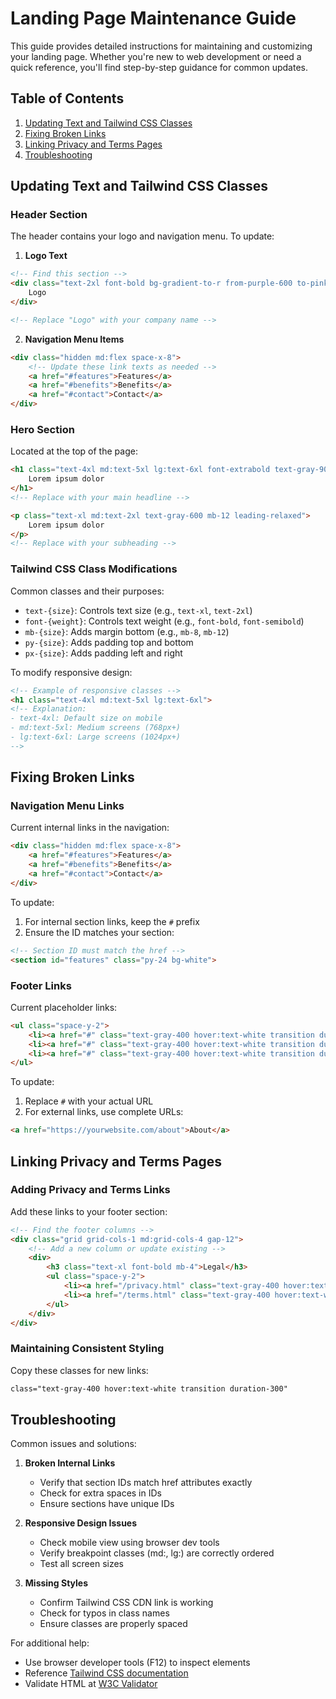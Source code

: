 # Landing Page Maintenance Guide

This guide provides detailed instructions for maintaining and customizing your landing page. Whether you're new to web development or need a quick reference, you'll find step-by-step guidance for common updates.

## Table of Contents
1. [Updating Text and Tailwind CSS Classes](#updating-text-and-tailwind-css-classes)
2. [Fixing Broken Links](#fixing-broken-links)
3. [Linking Privacy and Terms Pages](#linking-privacy-and-terms-pages)
4. [Troubleshooting](#troubleshooting)

## Updating Text and Tailwind CSS Classes

### Header Section
The header contains your logo and navigation menu. To update:

1. **Logo Text**
```html
<!-- Find this section -->
<div class="text-2xl font-bold bg-gradient-to-r from-purple-600 to-pink-600 bg-clip-text text-transparent">
    Logo
</div>

<!-- Replace "Logo" with your company name -->
```

2. **Navigation Menu Items**
```html
<div class="hidden md:flex space-x-8">
    <!-- Update these link texts as needed -->
    <a href="#features">Features</a>
    <a href="#benefits">Benefits</a>
    <a href="#contact">Contact</a>
</div>
```

### Hero Section
Located at the top of the page:
```html
<h1 class="text-4xl md:text-5xl lg:text-6xl font-extrabold text-gray-900 mb-8 leading-tight">
    Lorem ipsum dolor
</h1>
<!-- Replace with your main headline -->

<p class="text-xl md:text-2xl text-gray-600 mb-12 leading-relaxed">
    Lorem ipsum dolor
</p>
<!-- Replace with your subheading -->
```

### Tailwind CSS Class Modifications

Common classes and their purposes:
- `text-{size}`: Controls text size (e.g., `text-xl`, `text-2xl`)
- `font-{weight}`: Controls text weight (e.g., `font-bold`, `font-semibold`)
- `mb-{size}`: Adds margin bottom (e.g., `mb-8`, `mb-12`)
- `py-{size}`: Adds padding top and bottom
- `px-{size}`: Adds padding left and right

To modify responsive design:
```html
<!-- Example of responsive classes -->
<h1 class="text-4xl md:text-5xl lg:text-6xl">
<!-- Explanation:
- text-4xl: Default size on mobile
- md:text-5xl: Medium screens (768px+)
- lg:text-6xl: Large screens (1024px+)
-->
```

## Fixing Broken Links

### Navigation Menu Links
Current internal links in the navigation:
```html
<div class="hidden md:flex space-x-8">
    <a href="#features">Features</a>
    <a href="#benefits">Benefits</a>
    <a href="#contact">Contact</a>
</div>
```

To update:
1. For internal section links, keep the `#` prefix
2. Ensure the ID matches your section:
```html
<!-- Section ID must match the href -->
<section id="features" class="py-24 bg-white">
```

### Footer Links
Current placeholder links:
```html
<ul class="space-y-2">
    <li><a href="#" class="text-gray-400 hover:text-white transition duration-300">About</a></li>
    <li><a href="#" class="text-gray-400 hover:text-white transition duration-300">Blog</a></li>
    <li><a href="#" class="text-gray-400 hover:text-white transition duration-300">Careers</a></li>
</ul>
```

To update:
1. Replace `#` with your actual URL
2. For external links, use complete URLs:
```html
<a href="https://yourwebsite.com/about">About</a>
```

## Linking Privacy and Terms Pages

### Adding Privacy and Terms Links
Add these links to your footer section:
```html
<!-- Find the footer columns -->
<div class="grid grid-cols-1 md:grid-cols-4 gap-12">
    <!-- Add a new column or update existing -->
    <div>
        <h3 class="text-xl font-bold mb-4">Legal</h3>
        <ul class="space-y-2">
            <li><a href="/privacy.html" class="text-gray-400 hover:text-white transition duration-300">Privacy Policy</a></li>
            <li><a href="/terms.html" class="text-gray-400 hover:text-white transition duration-300">Terms of Service</a></li>
        </ul>
    </div>
</div>
```

### Maintaining Consistent Styling
Copy these classes for new links:
```html
class="text-gray-400 hover:text-white transition duration-300"
```

## Troubleshooting

Common issues and solutions:

1. **Broken Internal Links**
   - Verify that section IDs match href attributes exactly
   - Check for extra spaces in IDs
   - Ensure sections have unique IDs

2. **Responsive Design Issues**
   - Check mobile view using browser dev tools
   - Verify breakpoint classes (md:, lg:) are correctly ordered
   - Test all screen sizes

3. **Missing Styles**
   - Confirm Tailwind CSS CDN link is working
   - Check for typos in class names
   - Ensure classes are properly spaced

For additional help:
- Use browser developer tools (F12) to inspect elements
- Reference [Tailwind CSS documentation](https://tailwindcss.com/docs)
- Validate HTML at [W3C Validator](https://validator.w3.org/)